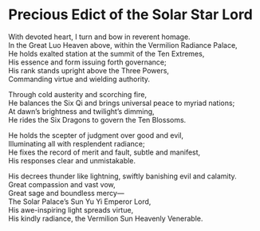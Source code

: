 # Precious Edict of the Solar Star Lord

With devoted heart, I turn and bow in reverent homage.  
In the Great Luo Heaven above, within the Vermilion Radiance Palace,  
He holds exalted station at the summit of the Ten Extremes,  
His essence and form issuing forth governance;  
His rank stands upright above the Three Powers,  
Commanding virtue and wielding authority.  

Through cold austerity and scorching fire,  
He balances the Six Qi and brings universal peace to myriad nations;  
At dawn’s brightness and twilight’s dimming,  
He rides the Six Dragons to govern the Ten Blossoms.  

He holds the scepter of judgment over good and evil,  
Illuminating all with resplendent radiance;  
He fixes the record of merit and fault, subtle and manifest,  
His responses clear and unmistakable.  

His decrees thunder like lightning, swiftly banishing evil and calamity.  
Great compassion and vast vow,  
Great sage and boundless mercy—  
The Solar Palace’s Sun Yu Yi Emperor Lord,  
His awe-inspiring light spreads virtue,  
His kindly radiance, the Vermilion Sun Heavenly Venerable.